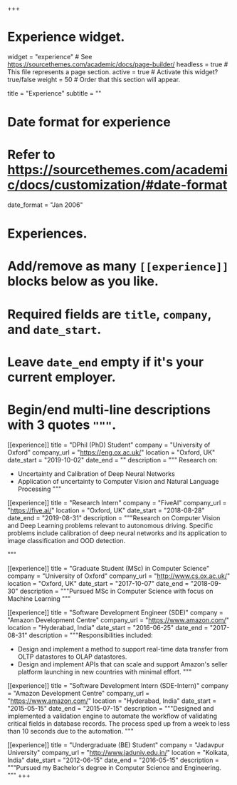 +++
# Experience widget.
widget = "experience"  # See https://sourcethemes.com/academic/docs/page-builder/
headless = true  # This file represents a page section.
active = true  # Activate this widget? true/false
weight = 50  # Order that this section will appear.

title = "Experience"
subtitle = ""

# Date format for experience
#   Refer to https://sourcethemes.com/academic/docs/customization/#date-format
date_format = "Jan 2006"

# Experiences.
#   Add/remove as many `[[experience]]` blocks below as you like.
#   Required fields are `title`, `company`, and `date_start`.
#   Leave `date_end` empty if it's your current employer.
#   Begin/end multi-line descriptions with 3 quotes `"""`.
[[experience]]
  title = "DPhil (PhD) Student"
  company = "University of Oxford"
  company_url = "https://eng.ox.ac.uk/"
  location = "Oxford, UK"
  date_start = "2019-10-02"
  date_end = ""
  description = """
  Research on:
  
  * Uncertainty and Calibration of Deep Neural Networks
  * Application of uncertainty to Computer Vision and Natural Language Processing
  """

[[experience]]
  title = "Research Intern"
  company = "FiveAI"
  company_url = "https://five.ai/"
  location = "Oxford, UK"
  date_start = "2018-08-28"
  date_end = "2019-08-31"
  description = """Research on Computer Vision and Deep Learning problems relevant to autonomous driving.
  Specific problems include calibration of deep neural networks and its application to image classification and OOD detection.

  """

[[experience]]
  title = "Graduate Student (MSc) in Computer Science"
  company = "University of Oxford"
  company_url = "http://www.cs.ox.ac.uk/"
  location = "Oxford, UK"
  date_start = "2017-10-07"
  date_end = "2018-09-30"
  description = """Pursued MSc in Computer Science with focus on Machine Learning
  """

[[experience]]
  title = "Software Development Engineer (SDE)"
  company = "Amazon Development Centre"
  company_url = "https://www.amazon.com/"
  location = "Hyderabad, India"
  date_start = "2016-06-25"
  date_end = "2017-08-31"
  description = """Responsibilities included:

  * Design and implement a method to support real-time data transfer from OLTP datastores to OLAP datastores.
  * Design and implement APIs that can scale and support Amazon's seller platform launching in new countries with minimal effort.
  """

[[experience]]
  title = "Software Development Intern (SDE-Intern)"
  company = "Amazon Development Centre"
  company_url = "https://www.amazon.com/"
  location = "Hyderabad, India"
  date_start = "2015-05-15"
  date_end = "2015-07-15"
  description = """Designed and implemented a validation engine to automate the workflow of validating critical fields in database records. The process sped up from a week to less than 10 seconds due to the automation.
  """

[[experience]]
  title = "Undergraduate (BE) Student"
  company = "Jadavpur University"
  company_url = "http://www.jaduniv.edu.in/"
  location = "Kolkata, India"
  date_start = "2012-06-15"
  date_end = "2016-05-15"
  description = """Pursued my Bachelor's degree in Computer Science and Engineering.
  """
+++
